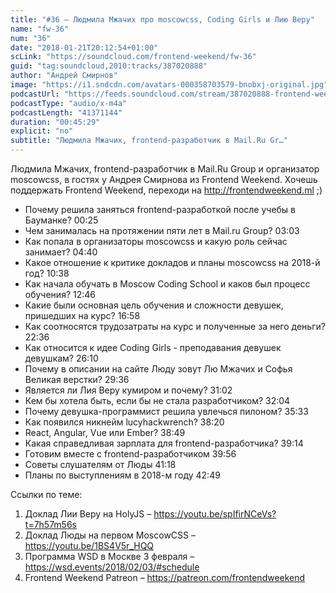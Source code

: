 ```yaml
---
title: "#36 – Людмила Мжачих про moscowcss, Coding Girls и Лию Веру"
name: "fw-36"
num: "36"
date: "2018-01-21T20:12:54+01:00"
scLink: "https://soundcloud.com/frontend-weekend/fw-36"
guid: "tag:soundcloud,2010:tracks/387020888"
author: "Андрей Смирнов"
image: "https://i1.sndcdn.com/avatars-000358703579-bnobxj-original.jpg"
podcastUrl: "https://feeds.soundcloud.com/stream/387020888-frontend-weekend-fw-36.m4a"
podcastType: "audio/x-m4a"
podcastLength: "41371144"
duration: "00:45:29"
explicit: "no"
subtitle: "Людмила Мжачих, frontend-разработчик в Mail.Ru Gr…"
---
```

Людмила Мжачих, frontend-разработчик в Mail.Ru Group и организатор moscowcss, в гостях у Андрея Смирнова из Frontend Weekend. Хочешь поддержать Frontend Weekend, переходи на http://frontendweekend.ml ;)

- Почему решила заняться frontend-разработкой после учебы в Бауманке? 00:25
- Чем занималась на протяжении пяти лет в Mail.ru Group? 03:03
- Как попала в организаторы moscowcss и какую роль сейчас занимает? 04:40
- Какое отношение к критике докладов и планы moscowcss на 2018-й год? 10:38
- Как начала обучать в Moscow Coding School и каков был процесс обучения? 12:46
- Какие были основная цель обучения и сложности девушек, пришедших на курс? 16:58
- Как соотносятся трудозатраты на курс и полученные за него деньги? 22:36
- Как относится к идее Coding Girls - преподавания девушек девушкам? 26:10
- Почему в описании на сайте Люду зовут Лю Мжачих и Софья Великая верстки? 29:36
- Является ли Лия Веру кумиром и почему? 31:02
- Кем бы хотела быть, если бы не стала разработчиком? 32:04
- Почему девушка-программист решила увлечься пилоном? 35:33
- Как появился никнейм lucyhackwrench? 38:20
- React, Angular, Vue или Ember? 38:49
- Какая справедливая зарплата для frontend-разработчика? 39:14
- Готовим вместе с frontend-разработчиком 39:56
- Советы слушателям от Люды 41:18
- Планы по выступлениям в 2018-м году 42:49

Ссылки по теме:
1) Доклад Лии Веру на HolyJS – https://youtu.be/spIfirNCeVs?t=7h57m56s
2) Доклад Люды на первом MoscowCSS – https://youtu.be/1BS4V5r_HQQ
3) Программа WSD в Москве 3 февраля – https://wsd.events/2018/02/03/#schedule
4) Frontend Weekend Patreon – https://patreon.com/frontendweekend